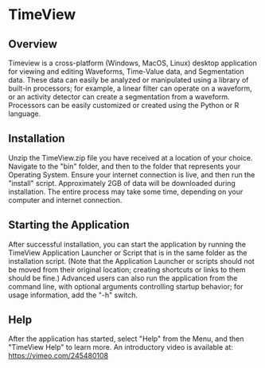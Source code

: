 TimeView
========

Overview
-
Timeview is a cross-platform (Windows, MacOS, Linux) desktop application for viewing and editing
Waveforms, Time-Value data, and Segmentation data.
These data can easily be analyzed or manipulated using a library of built-in processors;
for example, a linear filter can operate on a waveform, or an activity detector can create a segmentation from a waveform.
Processors can be easily customized or created using the Python or R language.


Installation
-
Unzip the TimeView.zip file you have received at a location of your choice.
Navigate to the "bin" folder, and then to the folder that represents your Operating System.
Ensure your internet connection is live, and then run the "install" script.
Approximately 2GB of data will be downloaded during installation.
The entire process may take some time, depending on your computer and internet connection.


Starting the Application
-
After successful installation,
you can start the application by running the TimeView Application Launcher or Script that is in the same folder as the installation script.
(Note that the Application Launcher or scripts should not be moved from their original location; creating shortcuts or links to them should be fine.)
Advanced users can also run the application from the command line, with optional arguments controlling startup behavior;
for usage information, add the "-h" switch.


Help
-
After the application has started, select "Help" from the Menu, and then "TimeView Help" to learn more.
An introductory video is available at: https://vimeo.com/245480108